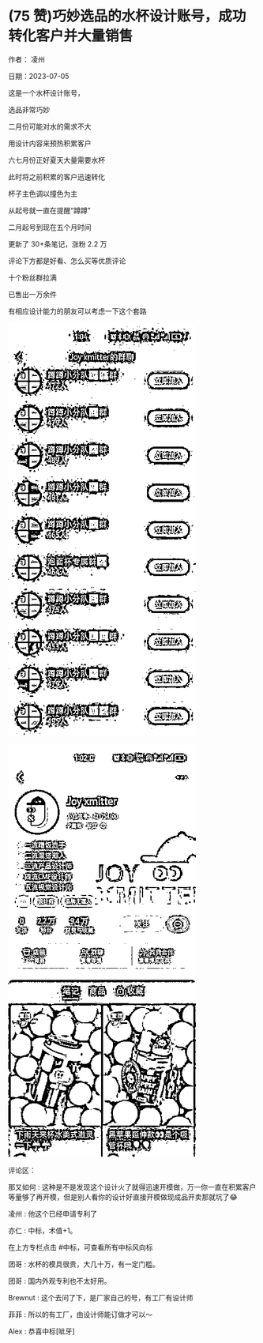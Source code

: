 
# (75 赞)巧妙选品的水杯设计账号，成功转化客户并大量销售

作者：  凌州

日期：2023-07-05

 

 

这是一个水杯设计账号，

选品非常巧妙

二月份可能对水的需求不大

用设计内容来预热积累客户

六七月份正好夏天大量需要水杯

此时将之前积累的客户迅速转化

杯子主色调以撞色为主

从起号就一直在提醒“蹲蹲”

二月起号到现在五个月时间

更新了 30+条笔记，涨粉 2.2 万

评论下方都是好看、怎么买等优质评论

十个粉丝群拉满

已售出一万余件

 

 

有相应设计能力的朋友可以考虑一下这个套路

![](img/xhs-baokuan_0133.png)

 

 

![](img/xhs-baokuan_0138.png)

评论区：

 

 

那又如何 : 这种是不是发现这个设计火了就得迅速开模做，万一你一直在积累客户等量够了再开模，但是别人看你的设计好直接开模做现成品开卖那就坑了😂

凌州 : 他这个已经申请专利了

亦仁 : 中标，术值+1。

在上方专栏点击 #中标，可查看所有中标风向标

团哥 : 水杯的模具很贵，大几十万，有一定门槛。

团哥 : 国内外观专利也不太好用。

Brewnut : 这个去问了下，是厂家自己的号，有工厂有设计师

菲菲 : 所以的有工厂，由设计师能订做才可以～

Alex : 恭喜中标[呲牙]
